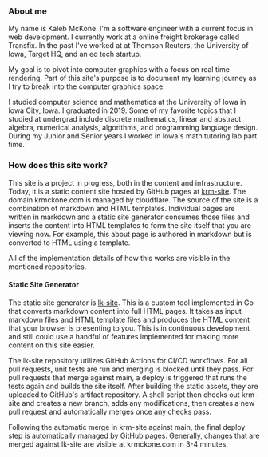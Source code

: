 ### About me
My name is Kaleb McKone. I'm a software engineer with a current focus in web development. I currently work at a online freight brokerage called Transfix. In the past I've worked at at Thomson Reuters, the University of Iowa, Target HQ, and an ed tech startup.

My goal is to pivot into computer graphics with a focus on real time rendering. Part of this site's purpose is to document my learning journey as I try to break into the computer graphics space.

I studied computer science and mathematics at the University of Iowa in Iowa City, Iowa. I graduated in 2019. Some of my favorite topics that I studied at undergrad include discrete mathematics, linear and abstract algebra, numerical analysis, algorithms, and programming language design. During my Junior and Senior years I worked in Iowa's math tutoring lab part time.

### How does this site work?

This site is a project in progress, both in the content and infrastructure. Today, it is a static content site hosted by GitHub pages at [krm-site](https://github.com/krmckone/krm-site). The domain krmckone.com is managed by cloudflare. The source of the site is a combination of markdown and HTML templates. Individual pages are written in markdown and a static site generator consumes those files and inserts the content into HTML templates to form the site itself that you are viewing now. For example, this about page is authored in markdown but is converted to HTML using a template.

All of the implementation details of how this works are visible in the mentioned repositories.

#### Static Site Generator

The static site generator is [lk-site](https://github.com/krmckone/lk-site). This is a custom tool implemented in Go that converts markdown content into full HTML pages. It takes as input markdown files and HTML template files and produces the HTML content that your browser is presenting to you. This is in continuous development and still could use a handful of features implemented for making more content on this site easier.

The lk-site repository utilizes GitHub Actions for CI/CD workflows. For all pull requests, unit tests are run and merging is blocked until they pass. For pull requests that merge against main, a deploy is triggered that runs the tests again and builds the site itself. After building the static assets, they are uploaded to GitHub's artifact repository. A shell script then checks out krm-site and creates a new branch, adds any modifications, then creates a new pull request and automatically merges once any checks pass.

Following the automatic merge in krm-site against main, the final deploy step is automatically managed by GitHub pages. Generally, changes that are merged against lk-site are visible at krmckone.com in 3-4 minutes.